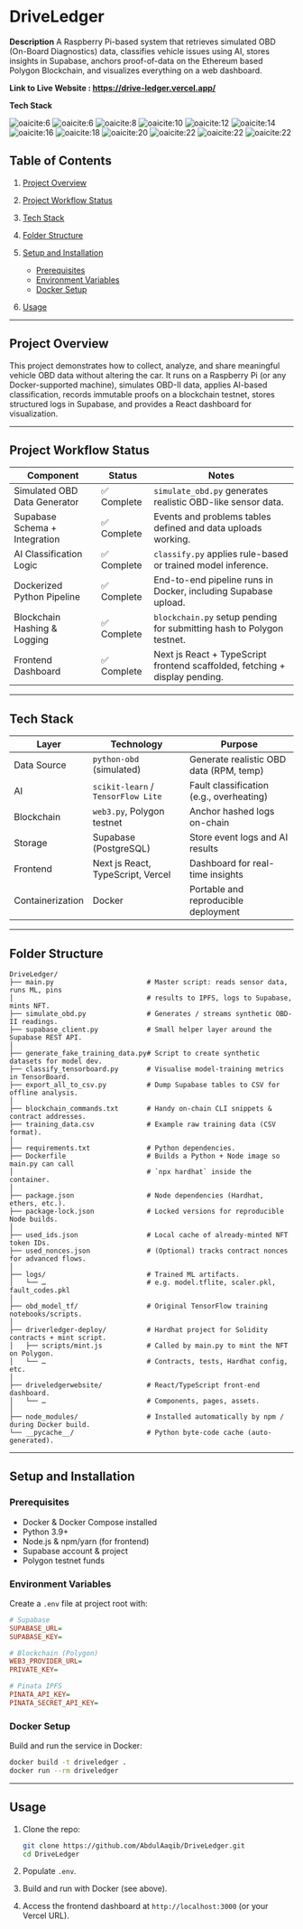 # DriveLedger

**Description**
A Raspberry Pi-based system that retrieves simulated OBD (On-Board Diagnostics) data, classifies vehicle issues using AI, stores insights in Supabase, anchors proof-of-data on the Ethereum based Polygon Blockchain, and visualizes everything on a web dashboard.

**Link to Live Website : https://drive-ledger.vercel.app/**

**Tech Stack**


![oaicite:6](https://img.shields.io/badge/Python-FFD43B?style=for-the-badge&logo=python&logoColor=blue)
![oaicite:6](https://img.shields.io/badge/Ethereum-3C3C3D?style=for-the-badge&logo=Ethereum&logoColor=white)
![oaicite:8](https://img.shields.io/badge/scikit_learn-F7931E?style=for-the-badge&logo=scikit-learn&logoColor=white)
![oaicite:10](https://img.shields.io/badge/TensorFlow-FF6F00?style=for-the-badge&logo=TensorFlow&logoColor=white) 
![oaicite:12](https://img.shields.io/badge/web3%20js-F16822?style=for-the-badge&logo=web3.js&logoColor=white)
![oaicite:14](https://img.shields.io/badge/Supabase-181818?style=for-the-badge&logo=supabase&logoColor=white)
![oaicite:16](https://img.shields.io/badge/next%20js-000000?style=for-the-badge&logo=nextdotjs&logoColor=white)
![oaicite:18](https://img.shields.io/badge/TypeScript-007ACC?style=for-the-badge&logo=typescript&logoColor=white)
![oaicite:20](https://img.shields.io/badge/Vercel-000000?style=for-the-badge&logo=vercel&logoColor=white)
![oaicite:22](https://img.shields.io/badge/Docker-2CA5E0?style=for-the-badge&logo=docker&logoColor=white)
![oaicite:22](https://img.shields.io/badge/Solidity-e6e6e6?style=for-the-badge&logo=solidity&logoColor=black)
![oaicite:22](https://img.shields.io/badge/Raspberry%20Pi-A22846?style=for-the-badge&logo=Raspberry%20Pi&logoColor=white)


[1]: https://pypi.org/project/web3/?utm_source=chatgpt.com "web3 - PyPI"
[2]: https://vercel.com/geist/icons?utm_source=chatgpt.com "Icons - Vercel"
[3]: https://www.cleanpng.com/free/tensorflow.html?utm_source=chatgpt.com "Tensorflow PNG Images - CleanPNG"

## Table of Contents

1. [Project Overview](#project-overview)
2. [Project Workflow Status](#project-workflow-status)
3. [Tech Stack](#tech-stack)
4. [Folder Structure](#folder-structure)
5. [Setup and Installation](#setup-and-installation)

   * [Prerequisites](#prerequisites)
   * [Environment Variables](#environment-variables)
   * [Docker Setup](#docker-setup)
6. [Usage](#usage)


---

## Project Overview

This project demonstrates how to collect, analyze, and share meaningful vehicle OBD data without altering the car. It runs on a Raspberry Pi (or any Docker-supported machine), simulates OBD-II data, applies AI-based classification, records immutable proofs on a blockchain testnet, stores structured logs in Supabase, and provides a React dashboard for visualization.

---

## Project Workflow Status

| Component                     | Status       | Notes                                                                 |
| ----------------------------- | ------------ | --------------------------------------------------------------------- |
| Simulated OBD Data Generator  | ✅ Complete   | `simulate_obd.py` generates realistic OBD-like sensor data.           |
| Supabase Schema + Integration | ✅ Complete   | Events and problems tables defined and data uploads working.          |
| AI Classification Logic       | ✅ Complete   | `classify.py` applies rule-based or trained model inference.          |
| Dockerized Python Pipeline    | ✅ Complete   | End-to-end pipeline runs in Docker, including Supabase upload.        |
| Blockchain Hashing & Logging  | ✅ Complete   | `blockchain.py` setup pending for submitting hash to Polygon testnet. |
| Frontend Dashboard            | ✅ Complete | Next js React + TypeScript frontend scaffolded, fetching + display pending.     |


---

## Tech Stack

| Layer            | Technology                         | Purpose                                  |
| ---------------- | ---------------------------------- | ---------------------------------------- |
| Data Source      | `python-obd` (simulated)           | Generate realistic OBD data (RPM, temp)  |
| AI               | `scikit-learn` / `TensorFlow Lite` | Fault classification (e.g., overheating) |
| Blockchain       | `web3.py`, Polygon testnet         | Anchor hashed logs on-chain              |
| Storage          | Supabase (PostgreSQL)              | Store event logs and AI results          |
| Frontend         | Next js React, TypeScript, Vercel          | Dashboard for real-time insights         |
| Containerization | Docker                             | Portable and reproducible deployment     |

---

## Folder Structure

```
DriveLedger/
├── main.py                       # Master script: reads sensor data, runs ML, pins
│                                 # results to IPFS, logs to Supabase, mints NFT.
├── simulate_obd.py               # Generates / streams synthetic OBD-II readings.
├── supabase_client.py            # Small helper layer around the Supabase REST API.
│
├── generate_fake_training_data.py# Script to create synthetic datasets for model dev.
├── classify_tensorboard.py       # Visualise model-training metrics in TensorBoard.
├── export_all_to_csv.py          # Dump Supabase tables to CSV for offline analysis.
│
├── blockchain_commands.txt       # Handy on-chain CLI snippets & contract addresses.
├── training_data.csv             # Example raw training data (CSV format).
│
├── requirements.txt              # Python dependencies.
├── Dockerfile                    # Builds a Python + Node image so main.py can call
│                                 # `npx hardhat` inside the container.
│
├── package.json                  # Node dependencies (Hardhat, ethers, etc.).
├── package-lock.json             # Locked versions for reproducible Node builds.
│
├── used_ids.json                 # Local cache of already-minted NFT token IDs.
├── used_nonces.json              # (Optional) tracks contract nonces for advanced flows.
│
├── logs/                         # Trained ML artifacts.
│   └── …                         # e.g. model.tflite, scaler.pkl, fault_codes.pkl
│
├── obd_model_tf/                 # Original TensorFlow training notebooks/scripts.
│
├── driverledger-deploy/          # Hardhat project for Solidity contracts + mint script.
│   ├── scripts/mint.js           # Called by main.py to mint the NFT on Polygon.
│   └── …                         # Contracts, tests, Hardhat config, etc.
│
├── driveledgerwebsite/           # React/TypeScript front-end dashboard.
│   └── …                         # Components, pages, assets.
│
├── node_modules/                 # Installed automatically by npm / during Docker build.
└── __pycache__/                  # Python byte-code cache (auto-generated).
```

---

## Setup and Installation

### Prerequisites

* Docker & Docker Compose installed
* Python 3.9+
* Node.js & npm/yarn (for frontend)
* Supabase account & project
* Polygon testnet funds

### Environment Variables

Create a `.env` file at project root with:

```ini
# Supabase
SUPABASE_URL=
SUPABASE_KEY=

# Blockchain (Polygon)
WEB3_PROVIDER_URL=
PRIVATE_KEY=

# Pinata IPFS
PINATA_API_KEY=
PINATA_SECRET_API_KEY=
```

### Docker Setup

Build and run the service in Docker:

```bash
docker build -t driveledger .
docker run --rm driveledger
```

---

## Usage

1. Clone the repo:

   ```bash
   git clone https://github.com/AbdulAaqib/DriveLedger.git
   cd DriveLedger
   ```
2. Populate `.env`.
3. Build and run with Docker (see above).
4. Access the frontend dashboard at `http://localhost:3000` (or your Vercel URL).

